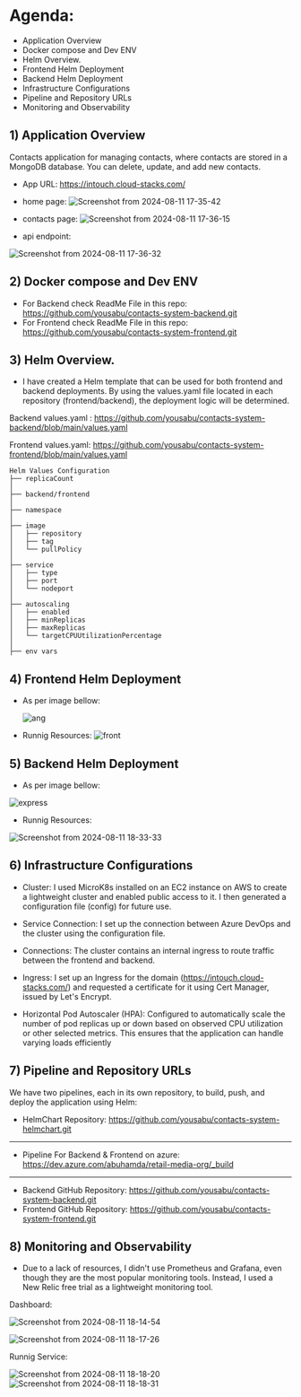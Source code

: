 # Agenda:
- Application Overview
- Docker compose and Dev ENV
- Helm Overview.
- Frontend Helm Deployment
- Backend Helm Deployment
- Infrastructure Configurations
- Pipeline and Repository URLs
- Monitoring and Observability

## 1) Application Overview
Contacts application for managing contacts, where contacts are stored in a MongoDB database. You can delete, update, and add new contacts.

- App URL: https://intouch.cloud-stacks.com/

- home page:
![Screenshot from 2024-08-11 17-35-42](https://github.com/user-attachments/assets/2ba30062-b5a2-4e52-a7ad-deaa31f5b8ae)

- contacts page:
![Screenshot from 2024-08-11 17-36-15](https://github.com/user-attachments/assets/87affc94-5684-46b8-8014-3dc2d1298dab)

- api endpoint:
  
![Screenshot from 2024-08-11 17-36-32](https://github.com/user-attachments/assets/40df9df2-57c5-4508-8189-42b7487368ad)


## 2) Docker compose and Dev ENV
* For Backend check ReadMe File in this repo:  https://github.com/yousabu/contacts-system-backend.git
* For Frontend check ReadMe File in this repo: https://github.com/yousabu/contacts-system-frontend.git

## 3) Helm Overview.
* I have created a Helm template that can be used for both frontend and backend deployments. By using the values.yaml file located in each repository (frontend/backend), the deployment logic will be determined.
 
 Backend values.yaml : https://github.com/yousabu/contacts-system-backend/blob/main/values.yaml
 
 Frontend values.yaml: https://github.com/yousabu/contacts-system-frontend/blob/main/values.yaml

 ``` File Tree
 Helm Values Configuration
├── replicaCount
│
├── backend/frontend
│
├── namespace
│
├── image
│   ├── repository
│   ├── tag
│   └── pullPolicy
│
├── service
│   ├── type
│   ├── port
│   └── nodeport
│
├── autoscaling
│   ├── enabled
│   ├── minReplicas
│   ├── maxReplicas
│   └── targetCPUUtilizationPercentage
│
├── env vars
```
## 4) Frontend Helm Deployment
* As per image bellow:

  ![ang](https://github.com/user-attachments/assets/9db261ea-2e51-4893-83d5-303ab12ded61)


* Runnig Resources:
![front](https://github.com/user-attachments/assets/c2da7540-105b-4b3e-972e-5321e45ad7aa)

  

## 5) Backend Helm Deployment
* As per image bellow:
  
![express](https://github.com/user-attachments/assets/c3b84e3f-704f-4221-8aef-8e7b1085557b)

* Runnig Resources:

![Screenshot from 2024-08-11 18-33-33](https://github.com/user-attachments/assets/133a499f-1936-46da-87da-f455001411a5)


## 6) Infrastructure Configurations

*  Cluster: I used MicroK8s installed on an EC2 instance on AWS to create a lightweight cluster and enabled public access to it. I then generated a configuration file (config) for future use.

* Service Connection: I set up the connection between Azure DevOps and the cluster using the configuration file.

* Connections: The cluster contains an internal ingress to route traffic between the frontend and backend.

* Ingress: I set up an Ingress for the domain (https://intouch.cloud-stacks.com/) and requested a certificate for it using Cert Manager, issued by Let's Encrypt.
* Horizontal Pod Autoscaler (HPA): Configured to automatically scale the number of pod replicas up or down based on observed CPU utilization or other selected metrics. This ensures that the application can handle varying loads efficiently

## 7) Pipeline and Repository URLs

We have two pipelines, each in its own repository, to build, push, and deploy the application using Helm:

* HelmChart Repository: https://github.com/yousabu/contacts-system-helmchart.git
-----------
* Pipeline For Backend & Frontend on azure:  https://dev.azure.com/abuhamda/retail-media-org/_build
-----------
* Backend GitHub Repository: https://github.com/yousabu/contacts-system-backend.git
* Frontend GitHub Repository: https://github.com/yousabu/contacts-system-frontend.git



## 8) Monitoring and Observability
* Due to a lack of resources, I didn't use Prometheus and Grafana, even though they are the most popular monitoring tools. Instead, I used a New Relic free trial as a lightweight monitoring tool.

Dashboard:

![Screenshot from 2024-08-11 18-14-54](https://github.com/user-attachments/assets/b4ee7dec-9652-446b-b7a2-0b8255c9ea02)

![Screenshot from 2024-08-11 18-17-26](https://github.com/user-attachments/assets/f57123dd-dbe7-43f6-b858-72c02f9cb777)

Runnig Service:

![Screenshot from 2024-08-11 18-18-20](https://github.com/user-attachments/assets/045e741b-a721-4926-bee3-a7c3fd25801c)
![Screenshot from 2024-08-11 18-18-31](https://github.com/user-attachments/assets/f70f3cf9-aa27-495a-ac8b-5408c93f3553)

